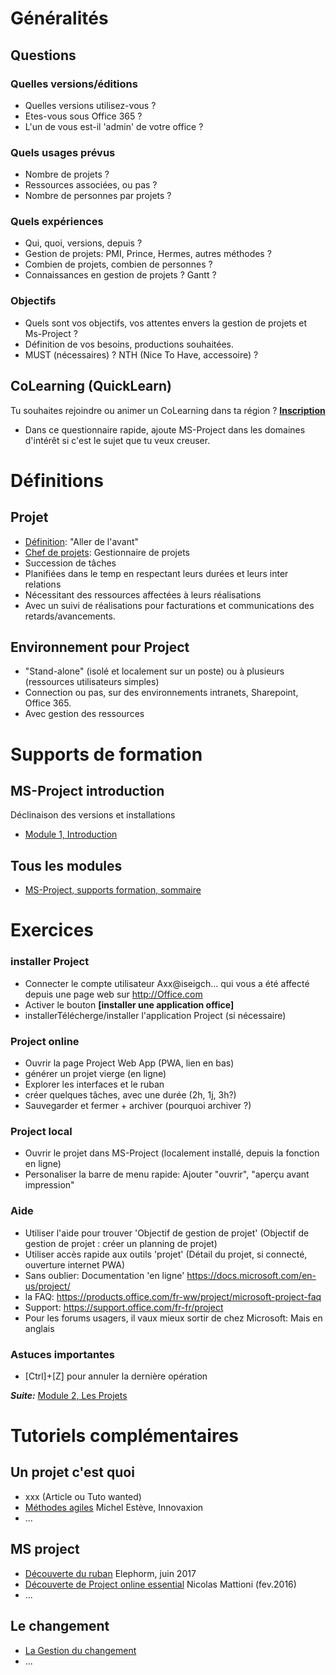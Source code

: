 # Généralités
## Questions
### Quelles versions/éditions
* Quelles versions utilisez-vous ?
* Etes-vous sous Office 365 ?
* L'un de vous est-il 'admin' de votre office ?
### Quels usages prévus
* Nombre de projets ?
* Ressources associées, ou pas ?
* Nombre de personnes par projets ?
### Quels expériences
* Qui, quoi, versions, depuis ?
* Gestion de projets: PMI, Prince, Hermes, autres méthodes ?
* Combien de projets, combien de personnes ?
* Connaissances en gestion de projets ? Gantt ?
### Objectifs
* Quels sont vos objectifs, vos attentes envers la gestion de projets et Ms-Project ?
* Définition de vos besoins, productions souhaitées.
* MUST (nécessaires) ? NTH (Nice To Have, accessoire) ?

## CoLearning (QuickLearn)
Tu souhaites rejoindre ou animer un CoLearning dans ta région ? [**Inscription**](https://cloudready.typeform.com/to/fQ7yQB)
* Dans ce questionnaire rapide, ajoute MS-Project dans les domaines d'intérêt si c'est le sujet que tu veux creuser.

# Définitions
## Projet
* [Définition](https://fr.wiktionary.org/wiki/projet): "Aller de l'avant"
* [Chef de projets](https://fr.wiktionary.org/wiki/chef_de_projet): Gestionnaire de projets
* Succession de tâches
* Planifiées dans le temp en respectant leurs durées et leurs inter relations
* Nécessitant des ressources affectées à leurs réalisations
* Avec un suivi de réalisations pour facturations et communications des retards/avancements.

## Environnement pour Project
* "Stand-alone" (isolé et localement sur un poste) ou à plusieurs (ressources utilisateurs simples)
* Connection ou pas, sur des environnements intranets, Sharepoint, Office 365.
* Avec gestion des ressources

# Supports de formation
## MS-Project introduction
Déclinaison des versions et installations
* [Module 1, Introduction](https://medium.com/quicklearn/project-34d205683b81?source=friends_link&sk=b85569605188f0adcc0e9bdecb774bf1)
## Tous les modules
* [MS-Project, supports formation, sommaire](https://medium.com/quicklearn/microsoft-project-f06098f3913a?source=friends_link&sk=0f625dcb6084bfadc0fbcb9fc651e684)

# Exercices
### installer Project
* Connecter le compte utilisateur Axx@iseigch... qui vous a été affecté depuis une page web sur http://Office.com
* Activer le bouton **[installer une application office]**
* installerTélécherge/installer l'application Project (si nécessaire)
### Project online
* Ouvrir la page Project Web App (PWA, lien en bas)
* générer un projet vierge (en ligne)
* Explorer les interfaces et le ruban
* créer quelques tâches, avec une durée (2h, 1j, 3h?)
* Sauvegarder et fermer + archiver (pourquoi archiver ?)
### Project local
* Ouvrir le projet dans MS-Project (localement installé, depuis la fonction en ligne)
* Personaliser la barre de menu rapide: Ajouter "ouvrir", "aperçu avant impression"
### Aide
* Utiliser l'aide pour trouver 'Objectif de gestion de projet' (Objectif de gestion de projet : créer un planning de projet)
* Utiliser accès rapide aux outils 'projet' (Détail du projet, si connecté, ouverture internet PWA)
* Sans oublier: Documentation 'en ligne' https://docs.microsoft.com/en-us/project/
* la FAQ: https://products.office.com/fr-ww/project/microsoft-project-faq
* Support: https://support.office.com/fr-fr/project
* Pour les forums usagers, il vaux mieux sortir de chez Microsoft: Mais en anglais
### Astuces importantes
* [Ctrl]+[Z] pour annuler la dernière opération

***Suite:*** [Module 2, Les Projets](https://github.com/CloudReady-ch/ISEIG-LAB/blob/master/MS-Project/2.LesProjets.md)

# Tutoriels complémentaires
## Un projet c'est quoi
* xxx (Article ou Tuto wanted)
* [Méthodes agiles](https://methodo-projet.fr/la-gestion-agile-des-projets/) Michel Estève, Innovaxion
* ...
## MS project
* [Découverte du ruban](https://youtu.be/AnStVWQN9OQ) Elephorm, juin 2017
* [Découverte de Project online essential](https://youtu.be/51cJReACQ14?t=366) Nicolas Mattioni (fev.2016)
* ...
## Le changement
* [La Gestion du changement](https://youtu.be/y7MkBQ1Vv2k)
* ...


